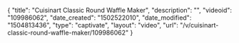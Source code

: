 {
    "title": "Cuisinart Classic Round Waffle Maker",
    "description": "",
    "videoid": "109986062",
    "date_created": "1502522010",
    "date_modified": "1504813436",
    "type": "captivate",
    "layout": "video",
    "url": "\/v\/cuisinart-classic-round-waffle-maker\/109986062"
}